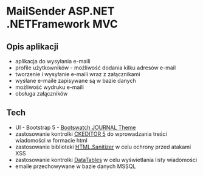 # MailSender ASP.NET .NETFramework MVC

## Opis aplikacji

- aplikacja do wysyłania e-maili
- profile użytkowników - możliwość dodania kilku adresów e-mail
- tworzenie i wysyłanie e-maili wraz z załącznikami
- wysłane e-maile zapisywane są w bazie danych
- możliwość wydruku e-maili
- obsługa załączników

## Tech 

- UI - Bootstrap 5 - [Bootswatch JOURNAL Theme](https://bootswatch.com/journal/)
- zastosowanie kontrolki [CKEDITOR 5](https://ckeditor.com/ckeditor-5/) do wprowadzania treści wiadomości w formacie html
- zastosowanie biblioteki [HTML.Sanitizer](https://github.com/mganss/HtmlSanitizer) w celu ochrony przed atakami XSS
- zastosowanie kontrolki [DataTables](https://datatables.net/) w celu wyświetlania listy wiadomości
- emaile przechowywane w bazie danych MSSQL
